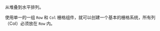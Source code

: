 <!--order: 0
title:
  zh-CN: 基础栅格
  en-US: Basic Grid

## zh-CN-->

从堆叠到水平排列。

使用单一的一组 `Row` 和 `Col` 栅格组件，就可以创建一个基本的栅格系统，所有列（Col）必须放在 `Row` 内。
<!--
## en-US

From the stack to the horizontal arrangement.

You can create a basic grid system by using a single set of `Row` and` Col` grid assembly, all of the columns (Col) must be placed in `Row`.

````html 
 <ant-row>
  <ant-col span="12">.ant-col-12</ant-col>
  <ant-col span="12">.ant-col-12</ant-col>
</ant-row>
<ant-row>
  <ant-col span="8">.ant-col-8</ant-col>
  <ant-col span="8">.ant-col-8</ant-col>
  <ant-col span="8">.ant-col-8</ant-col>
</ant-row>
<ant-row>
  <ant-col span="6">.ant-col-6</ant-col>
  <ant-col span="6">.ant-col-6</ant-col>
  <ant-col span="6">.ant-col-6</ant-col>
  <ant-col span="6">.ant-col-6</ant-col>
</ant-row>
````-->
